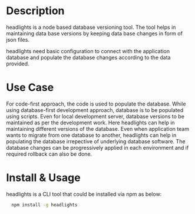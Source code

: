 # Description
headlights is a node based database versioning tool. The tool helps in maintaining data base versions by keeping data base changes in form of json files.

headlights need basic configuration to connect with the application database and populate the database changes according to the data provided.

# Use Case
For code-first approach, the code is used to populate the database. While using database-first development approach, database is to be populated using scripts. Even for local development server, database versions to be maintained as per the development work. Here headlights can help in maintaining different versions of the database. Even when application team wants to migrate from one database to another, headlights can help in populating the database irrepective of underlying database software. The database changes can be progressively applied in each environment and if required rollback can also be done.

# Install & Usage
headlights is a CLI tool that could be installed via npm as below:
```bash
  npm install -g headlights
```